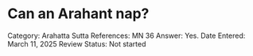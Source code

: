 # Can an Arahant nap?

Category: Arahatta
Sutta References: MN 36
Answer: Yes.
Date Entered: March 11, 2025
Review Status: Not started